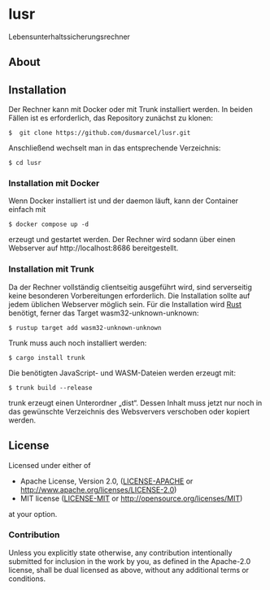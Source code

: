 # lusr

Lebensunterhaltssicherungsrechner

## About

## Installation

Der Rechner kann mit Docker oder mit Trunk installiert werden. In beiden Fällen ist es erforderlich, das Repository zunächst zu klonen:

```console
$  git clone https://github.com/dusmarcel/lusr.git
```

Anschließend wechselt man in das entsprechende Verzeichnis:

```console
$ cd lusr
```

### Installation mit Docker

Wenn Docker installiert ist und der daemon läuft, kann der Container einfach mit

```console
$ docker compose up -d
```

erzeugt und gestartet werden. Der Rechner wird sodann über einen Webserver auf http://localhost:8686 bereitgestellt.

### Installation mit Trunk

Da der Rechner vollständig clientseitig ausgeführt wird, sind serverseitig keine besonderen Vorbereitungen erforderlich. Die Installation sollte auf jedem üblichen Webserver möglich sein. Für die Installation wird [Rust](https://www.rust-lang.org/tools/install) benötigt, ferner das Target wasm32-unknown-unknown:

```console
$ rustup target add wasm32-unknown-unknown
```

Trunk muss auch noch installiert werden:

```console
$ cargo install trunk
```

Die benötigten JavaScript- und WASM-Dateien werden erzeugt mit:

```console
$ trunk build --release
```

trunk erzeugt einen Unterordner „dist“. Dessen Inhalt muss jetzt nur noch in das gewünschte Verzeichnis des Websververs verschoben oder kopiert werden.

## License

Licensed under either of

* Apache License, Version 2.0, ([LICENSE-APACHE](LICENSE-APACHE) or http://www.apache.org/licenses/LICENSE-2.0)
* MIT license ([LICENSE-MIT](LICENSE-MIT) or http://opensource.org/licenses/MIT)

at your option.

### Contribution

Unless you explicitly state otherwise, any contribution intentionally submitted for inclusion in the work by you, as defined in the Apache-2.0 license, shall be dual licensed as above, without any additional terms or conditions.
